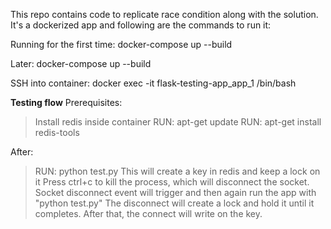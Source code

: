 This repo contains code to replicate race condition along with the solution.
It's a dockerized app and following are the commands to run it:

Running for the first time:
docker-compose up --build

Later:
docker-compose up --build

SSH into container:
docker exec -it flask-testing-app_app_1 /bin/bash

**Testing flow**
Prerequisites:
> Install redis inside container
> RUN: apt-get update
> RUN: apt-get install redis-tools

After:
> RUN: python test.py
> This will create a key in redis and keep a lock on it
> Press ctrl+c to kill the process, which will disconnect the socket.
> Socket disconnect event will trigger and then again run the app with "python test.py"
> The disconnect will create a lock and hold it until it completes.
> After that, the connect will write on the key.
